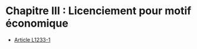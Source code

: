 # Chapitre III : Licenciement pour motif économique

* [Article L1233-1](./LEGIARTI000006901013.md)
